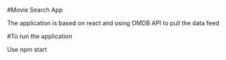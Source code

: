 #Movie Search App

The application is based on react and using OMDB API to pull the data feed



#To run the application

Use npm start
